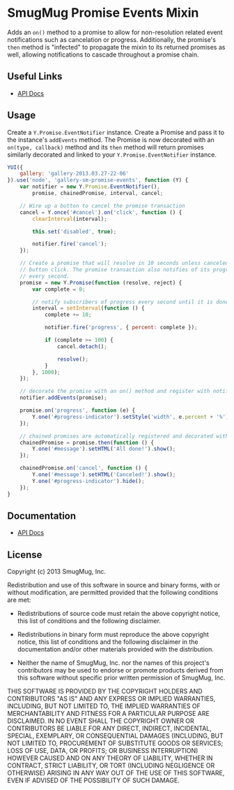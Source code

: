 SmugMug Promise Events Mixin
============================

Adds an `on()` method to a promise to allow for non-resolution related event
notifications such as cancelation or progress. Additionally, the promise's
`then` method is "infected" to propagate the mixin to its returned promises as
well, allowing notifications to cascade throughout a promise chain.

Useful Links
------------

* [API Docs][api-docs]

[api-docs]:http://smugmug.github.com/yui-gallery/api/modules/gallery-sm-promise-events.html

Usage
-----

Create a `Y.Promise.EventNotifier` instance. Create a Promise and pass it to the
instance's `addEvents` method. The Promise is now decorated with an
`on(type, callback)` method and its `then` method will return promises
similarly decorated and linked to your `Y.Promise.EventNotifier` instance.

```js
YUI({
    gallery: 'gallery-2013.03.27-22-06'
}).use('node', 'gallery-sm-promise-events', function (Y) {
    var notifier = new Y.Promise.EventNotifier(),
        promise, chainedPromise, interval, cancel;

    // Wire up a button to cancel the promise transaction
    cancel = Y.once('#cancel').on('click', function () {
        clearInterval(interval);

        this.set('disabled', true);

        notifier.fire('cancel');
    });

    // Create a promise that will resolve in 10 seconds unless canceled by the
    // button click. The promise transaction also notifies of its progress
    // every second.
    promise = new Y.Promise(function (resolve, reject) {
        var complete = 0;

        // notify subscribers of progress every second until it is done
        interval = setInterval(function () {
            complete += 10;

            notifier.fire('progress', { percent: complete });

            if (complete >= 100) {
                cancel.detach();

                resolve();
            }
        }, 1000);
    });

    // decorate the promise with an on() method and register with notifier
    notifier.addEvents(promise);

    promise.on('progress', function (e) {
        Y.one('#progress-indicator').setStyle('width', e.percent + '%');
    });

    // chained promises are automatically registered and decorated with on()
    chainedPromise = promise.then(function () {
        Y.one('#message').setHTML('All done!').show();
    });

    chainedPromise.on('cancel', function () {
        Y.one('#message').setHTML('Canceled!').show();
        Y.one('#progress-indicator').hide();
    });
}
```

Documentation
--------------

* [API Docs](http://smugmug.github.com/yui-gallery/api/modules/gallery-sm-promise-events.html)

License
-------

Copyright (c) 2013 SmugMug, Inc.

Redistribution and use of this software in source and binary forms, with or
without modification, are permitted provided that the following conditions are
met:

  * Redistributions of source code must retain the above copyright notice, this
    list of conditions and the following disclaimer.

  * Redistributions in binary form must reproduce the above copyright notice,
    this list of conditions and the following disclaimer in the documentation
    and/or other materials provided with the distribution.

  * Neither the name of SmugMug, Inc. nor the names of this project's
    contributors may be used to endorse or promote products derived from this
    software without specific prior written permission of SmugMug, Inc.

THIS SOFTWARE IS PROVIDED BY THE COPYRIGHT HOLDERS AND CONTRIBUTORS "AS IS" AND
ANY EXPRESS OR IMPLIED WARRANTIES, INCLUDING, BUT NOT LIMITED TO, THE IMPLIED
WARRANTIES OF MERCHANTABILITY AND FITNESS FOR A PARTICULAR PURPOSE ARE
DISCLAIMED. IN NO EVENT SHALL THE COPYRIGHT OWNER OR CONTRIBUTORS BE LIABLE FOR
ANY DIRECT, INDIRECT, INCIDENTAL, SPECIAL, EXEMPLARY, OR CONSEQUENTIAL DAMAGES
(INCLUDING, BUT NOT LIMITED TO, PROCUREMENT OF SUBSTITUTE GOODS OR SERVICES;
LOSS OF USE, DATA, OR PROFITS; OR BUSINESS INTERRUPTION) HOWEVER CAUSED AND ON
ANY THEORY OF LIABILITY, WHETHER IN CONTRACT, STRICT LIABILITY, OR TORT
(INCLUDING NEGLIGENCE OR OTHERWISE) ARISING IN ANY WAY OUT OF THE USE OF THIS
SOFTWARE, EVEN IF ADVISED OF THE POSSIBILITY OF SUCH DAMAGE.
